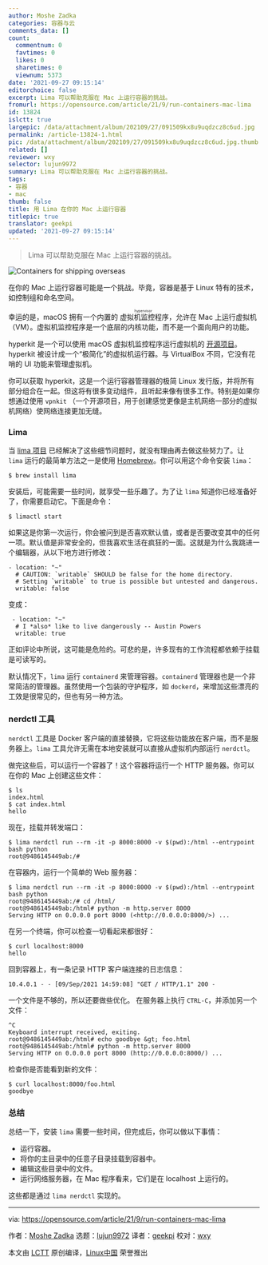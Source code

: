 ```yaml
---
author: Moshe Zadka
categories: 容器与云
comments_data: []
count:
  commentnum: 0
  favtimes: 0
  likes: 0
  sharetimes: 0
  viewnum: 5373
date: '2021-09-27 09:15:14'
editorchoice: false
excerpt: Lima 可以帮助克服在 Mac 上运行容器的挑战。
fromurl: https://opensource.com/article/21/9/run-containers-mac-lima
id: 13824
islctt: true
largepic: /data/attachment/album/202109/27/091509kx8u9uqdzcz8c6ud.jpg
permalink: /article-13824-1.html
pic: /data/attachment/album/202109/27/091509kx8u9uqdzcz8c6ud.jpg.thumb.jpg
related: []
reviewer: wxy
selector: lujun9972
summary: Lima 可以帮助克服在 Mac 上运行容器的挑战。
tags:
- 容器
- mac
thumb: false
title: 用 Lima 在你的 Mac 上运行容器
titlepic: true
translator: geekpi
updated: '2021-09-27 09:15:14'
---
```



> 
> Lima 可以帮助克服在 Mac 上运行容器的挑战。
> 
> 
> 


![](/data/attachment/album/202109/27/091509kx8u9uqdzcz8c6ud.jpg "Containers for shipping overseas")


在你的 Mac 上运行容器可能是一个挑战。毕竟，容器是基于 Linux 特有的技术，如控制组和命名空间。


幸运的是，macOS 拥有一个内置的<ruby> 虚拟机监控程序 <rt>  hypervisor </rt></ruby>，允许在 Mac 上运行虚拟机（VM）。虚拟机监控程序是一个底层的内核功能，而不是一个面向用户的功能。


hyperkit 是一个可以使用 macOS 虚拟机监控程序运行虚拟机的 [开源项目](https://www.docker.com/blog/docker-unikernels-open-source/)。hyperkit 被设计成一个“极简化”的虚拟机运行器。与 VirtualBox 不同，它没有花哨的 UI 功能来管理虚拟机。


你可以获取 hyperkit，这是一个运行容器管理器的极简 Linux 发行版，并将所有部分组合在一起。但这将有很多变动组件，且听起来像有很多工作。特别是如果你想通过使用 `vpnkit` （一个开源项目，用于创建感觉更像是主机网络一部分的虚拟机网络）使网络连接更加无缝。


### Lima


当 [lima 项目](https://github.com/lima-vm/lima) 已经解决了这些细节问题时，就没有理由再去做这些努力了。让 `lima` 运行的最简单方法之一是使用 [Homebrew](https://brew.sh/)。你可以用这个命令安装 `lima`：



```
$ brew install lima

```

安装后，可能需要一些时间，就享受一些乐趣了。为了让 `lima` 知道你已经准备好了，你需要启动它。下面是命令：



```
$ limactl start

```

如果这是你第一次运行，你会被问到是否喜欢默认值，或者是否要改变其中的任何一项。默认值是非常安全的，但我喜欢生活在疯狂的一面。这就是为什么我跳进一个编辑器，从以下地方进行修改：



```
- location: "~"
  # CAUTION: `writable` SHOULD be false for the home directory.
  # Setting `writable` to true is possible but untested and dangerous.
  writable: false

```

变成：



```
 - location: "~"
  # I *also* like to live dangerously -- Austin Powers
  writable: true

```

正如评论中所说，这可能是危险的。可悲的是，许多现有的工作流程都依赖于挂载是可读写的。


默认情况下，`lima` 运行 `containerd` 来管理容器。`containerd` 管理器也是一个非常简洁的管理器。虽然使用一个包装的守护程序，如 `dockerd`，来增加这些漂亮的工效是很常见的，但也有另一种方法。


### nerdctl 工具


`nerdctl` 工具是 Docker 客户端的直接替换，它将这些功能放在客户端，而不是服务器上。`lima` 工具允许无需在本地安装就可以直接从虚拟机内部运行 `nerdctl`。


做完这些后，可以运行一个容器了！这个容器将运行一个 HTTP 服务器。你可以在你的 Mac 上创建这些文件：



```
$ ls
index.html
$ cat index.html
hello

```

现在，挂载并转发端口：



```
$ lima nerdctl run --rm -it -p 8000:8000 -v $(pwd):/html --entrypoint bash python
root@9486145449ab:/#

```

在容器内，运行一个简单的 Web 服务器：



```
$ lima nerdctl run --rm -it -p 8000:8000 -v $(pwd):/html --entrypoint bash python
root@9486145449ab:/# cd /html/
root@9486145449ab:/html# python -m http.server 8000
Serving HTTP on 0.0.0.0 port 8000 (<http://0.0.0.0:8000/>) ...

```

在另一个终端，你可以检查一切看起来都很好：



```
$ curl localhost:8000
hello

```

回到容器上，有一条记录 HTTP 客户端连接的日志信息：



```
10.4.0.1 - - [09/Sep/2021 14:59:08] "GET / HTTP/1.1" 200 -

```

一个文件是不够的，所以还要做些优化。 在服务器上执行 `CTRL-C`，并添加另一个文件：



```
^C
Keyboard interrupt received, exiting.
root@9486145449ab:/html# echo goodbye &gt; foo.html
root@9486145449ab:/html# python -m http.server 8000
Serving HTTP on 0.0.0.0 port 8000 (http://0.0.0.0:8000/) ...

```

检查你是否能看到新的文件：



```
$ curl localhost:8000/foo.html
goodbye

```

### 总结


总结一下，安装 `lima` 需要一些时间，但完成后，你可以做以下事情：


* 运行容器。
* 将你的主目录中的任意子目录挂载到容器中。
* 编辑这些目录中的文件。
* 运行网络服务器，在 Mac 程序看来，它们是在 localhost 上运行的。


这些都是通过 `lima nerdctl` 实现的。




---


via: <https://opensource.com/article/21/9/run-containers-mac-lima>


作者：[Moshe Zadka](https://opensource.com/users/moshez) 选题：[lujun9972](https://github.com/lujun9972) 译者：[geekpi](https://github.com/geekpi) 校对：[wxy](https://github.com/wxy)


本文由 [LCTT](https://github.com/LCTT/TranslateProject) 原创编译，[Linux中国](https://linux.cn/) 荣誉推出